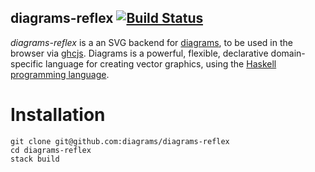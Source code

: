 diagrams-reflex  [![Build Status](https://travis-ci.org/diagrams/diagrams-svg.png?branch=master)](http://travis-ci.org/diagrams/diagrams-svg)
------------


_diagrams-reflex_ is a an SVG backend for [diagrams], to be used in
the browser via [ghcjs]. Diagrams is a powerful, flexible, declarative
domain-specific language for creating vector graphics, using the
[Haskell programming language][haskell].

[diagrams]: http://projects.haskell.org/diagrams/
[haskell]: http://www.haskell.org/haskellwiki/Haskell
[ghcjs]: https://github.com/ghcjs/ghcjs

# Installation

```
git clone git@github.com:diagrams/diagrams-reflex
cd diagrams-reflex
stack build
```
